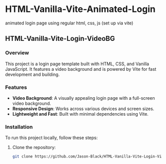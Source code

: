# HTML-Vanilla-Vite-Animated-Login
animated login page using regular html, css, js (set up via vite)


## HTML-Vanilla-Vite-Login-VideoBG

### Overview

This project is a login page template built with HTML, CSS, and Vanilla JavaScript. It features a video background and is powered by Vite for fast development and building.

### Features

- **Video Background**: A visually appealing login page with a full-screen video background.
- **Responsive Design**: Works across various devices and screen sizes.
- **Lightweight and Fast**: Built with minimal dependencies using Vite.

### Installation

To run this project locally, follow these steps:

1. Clone the repository:
   ```bash
   git clone https://github.com/Jason-Black/HTML-Vanilla-Vite-Login-VideoBG.git

```
